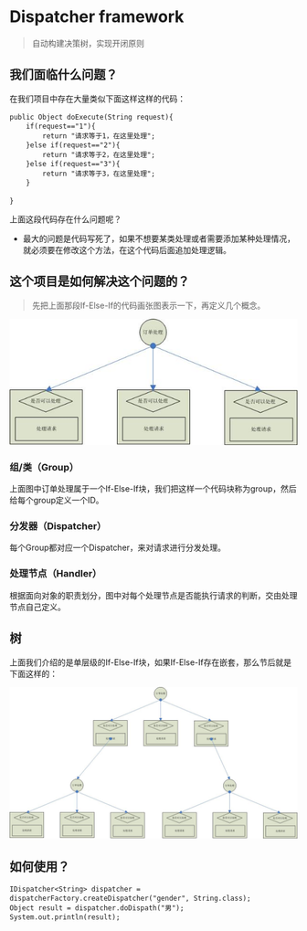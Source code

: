 # Dispatcher framework
> 自动构建决策树，实现开闭原则
## 我们面临什么问题？
在我们项目中存在大量类似下面这样这样的代码：  

    public Object doExecute(String request){
        if(request=="1"){
            return "请求等于1，在这里处理";
        }else if(request=="2"){
            return "请求等于2，在这里处理";
        }else if(request=="3"){
            return "请求等于3，在这里处理";
        }
        
    }
    
上面这段代码存在什么问题呢？
* 最大的问题是代码写死了，如果不想要某类处理或者需要添加某种处理情况，就必须要在修改这个方法，在这个代码后面追加处理逻辑。
## 这个项目是如何解决这个问题的？
> 先把上面那段If-Else-If的代码画张图表示一下，再定义几个概念。

![avatar](single_branch1.jpg)
### 组/类（Group）
上面图中订单处理属于一个If-Else-If块，我们把这样一个代码块称为group，然后给每个group定义一个ID。
### 分发器（Dispatcher）
每个Group都对应一个Dispatcher，来对请求进行分发处理。
### 处理节点（Handler）
根据面向对象的职责划分，图中对每个处理节点是否能执行请求的判断，交由处理节点自己定义。
## 树
上面我们介绍的是单层级的If-Else-If块，如果If-Else-If存在嵌套，那么节后就是下面这样的：  

![avatar](tree.jpg)
## 如何使用？
    
    IDispatcher<String> dispatcher = dispatcherFactory.createDispatcher("gender", String.class);
    Object result = dispatcher.doDispath("男");
    System.out.println(result);

